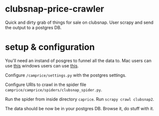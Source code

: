 # clubsnap-price-crawler
Quick and dirty grab of things for sale on clubsnap. User scrapy and send the output to a postgres DB.

# setup & configuration
You'll need an instand of posgres to funnel all the data to. Mac users can use [this](http://postgresapp.com/) windows users can use [this](https://www.postgresql.org/download/windows/).

Configure ```/camprice/settings.py``` with the postgres settings.

Configure URIs to crawl in the spider file ```camprice/camprice/spiders/clubsnap_spider.py```.

Run the spider from inside directory ```caprice```. Run ```scrapy crawl clubsnap2```.

The data should be now be in your postgres DB. Browse it, do stuff with it.
